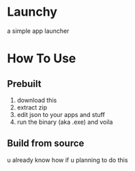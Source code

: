 # Launchy
a simple app launcher

# How To Use
## Prebuilt
1. download this
2. extract zip
3. edit json to your apps and stuff
4. run the binary (aka .exe) and voila

## Build from source
u already know how if u planning to do this

